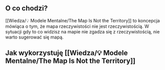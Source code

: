 ## O co chodzi? 
[[Wiedza/💡 Modele Mentalne/The Map Is Not the Territory]] to koncepcja mówiąca o tym, że mapa rzeczywistości nie jest rzeczywistością. W sytuacji gdy to co widzisz na mapie nie zgadza się z rzeczywistością, nie warto sugerować się mapą.

## Jak wykorzystuję [[Wiedza/💡 Modele Mentalne/The Map Is Not the Territory]]